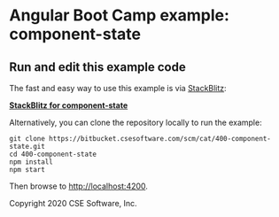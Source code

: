# Angular Boot Camp example: component-state

## Run and edit this example code

The fast and easy way to use this example is via
[StackBlitz](https://stackblitz.io/):

**[StackBlitz for component-state](https://stackblitz.com/github/CSE-DEV-0128/CSE-Angular_Training_400)**

Alternatively, you can clone the repository locally to run the example:

```
git clone https://bitbucket.csesoftware.com/scm/cat/400-component-state.git
cd 400-component-state
npm install
npm start
```

Then browse to [http://localhost:4200](http://localhost:4200).

Copyright 2020 CSE Software, Inc.
